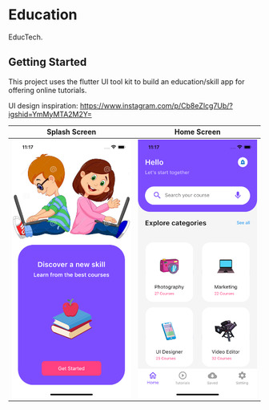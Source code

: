 # Education

EducTech.

## Getting Started

This project uses the flutter UI tool kit to build an education/skill app for offering online tutorials.

UI design inspiration: https://www.instagram.com/p/Cb8eZlcg7Ub/?igshid=YmMyMTA2M2Y=


| Splash Screen | Home Screen | 
|    :---:     |     :---:      |  
| <img src="images/splashScreen.png" width="500">   | <img src="images/homeScreen.png" width="500">   |